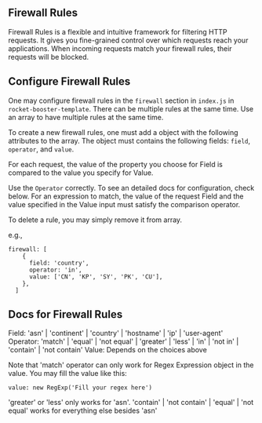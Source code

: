 ## Firewall Rules
Firewall Rules is a flexible and intuitive framework for filtering HTTP requests. It gives you fine-grained control over which requests reach your applications. When incoming requests match your firewall rules, their requests will be blocked. 

## Configure Firewall Rules
One may configure firewall rules in the `firewall` section in `index.js` in `rocket-booster-template`. There can be multiple rules at the same time. Use an array to have multiple rules at the same time.

To create a new firewall rules, one must add a object with the following attributes to the array. The object must contains the following fields: `field`, `operator`, and `value`.

For each request, the value of the property you choose for Field is compared to the value you specify for Value.

Use the `Operator` correctly. To see an detailed docs for configuration, check below. For an expression to match, the value of the request Field and the value specified in the Value input must satisfy the comparison operator.

To delete a rule, you may simply remove it from array.

e.g., 
```
firewall: [
    {
      field: 'country',
      operator: 'in',
      value: ['CN', 'KP', 'SY', 'PK', 'CU'],
    },
  ]
```

## Docs for Firewall Rules

Field: 'asn' | 'continent' | 'country' | 'hostname' | 'ip' | 'user-agent'
Operator: 'match' | 'equal' | 'not equal' | 'greater' | 'less' | 'in' | 'not in' | 'contain' | 'not contain'
Value: Depends on the choices above

Note that 'match' operator can only work for Regex Expression object in the value. You may fill the value like this: 

`value: new RegExp('Fill your regex here')`

'greater' or 'less' only works for 'asn'. 'contain' | 'not contain' | 'equal' | 'not equal' works for everything else besides 'asn'

